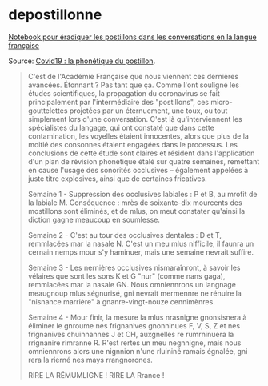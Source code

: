 # depostillonne
[Notebook pour éradiquer les postillons dans les conversations en la langue française](https://github.com/sgascoin/depostillonne/blob/master/depostillonne.ipynb)

Source: [Covid19 : la phonétique du postillon](https://www.plaf.org/articles/la_phonetique_du_postillon/).

> C'est de l'Académie Française que nous viennent ces dernières avancées. Étonnant ? Pas tant que ça. Comme l'ont souligné les études scientifiques, la propagation du coronavirus se fait principalement par l'intermédiaire des "postillons", ces micro-gouttelettes projetées par un éternuement, une toux, ou tout simplement lors d'une conversation. C'est là qu'interviennent les spécialistes du langage, qui ont constaté que dans cette contamination, les voyelles étaient innocentes, alors que plus de la moitié des consonnes étaient engagées dans le processus. Les  conclusions  de  cette  étude  sont  claires  et  résident  dans  l'application  d'un  plan  de  révision phonétique  étalé  sur  quatre  semaines,  remettant  en cause  l'usage  des  sonorités occlusives  – également appelées à juste titre explosives, ainsi que de certaines fricatives. 
> 
> Semaine 1 - Suppression des occlusives labiales : P et B, au mrofit de la labiale M. Conséquence : mrès de soixante-dix mourcents des mostillons sont éliminés, et de mlus, on meut constater qu'ainsi la diction gagne meaucoup en soumlesse.
> 
> Semaine 2 - C'est au tour des occlusives dentales : D et T, remmlacées mar la nasale N. C'est un meu mlus nifficile, il faunra un cernain nemps mour s'y haminuer, mais une semaine nevrait suffire.
> 
> Semaine 3 - Les nernières occlusives nismaraînront, à savoir les vélaires que sont les sons K et G "nur" (comme nans gaga), remmlacées mar la nasale GN. Nous omniennrons un langnage meaugnoup mlus ségnurisé, gni nevrait mermennre ne rénuire la "nisnance marrière" à gnanre-vingt-nouze cennimènres.
> 
> Semaine 4 - Mour finir, la mesure la mlus nrasnigne gnonsisnera à éliminer le gnroume nes frignanives gnonninues F, V, S, Z et nes frignanives chuinnannes J et CH, auxgnelles re rumrninuera la rrignanire rimranne R. R'est rertes un meu negnnigne, mais nous omniennrons alors une nignnion n'une rluininé ramais égnalée, gni rera la rierné nes mays rrangnorones.
> 
> RIRE LA RÉMUMLIGNE !
> RIRE LA Rrance !
